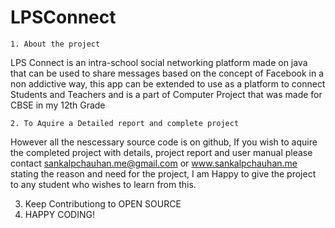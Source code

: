 # LPSConnect
    1. About the project
LPS Connect is an intra-school social networking platform made on java that can be used to share messages based on the concept of Facebook in a non addictive way, this app can be extended to use as a platform to connect Students and Teachers and is a part of Computer Project that was made for CBSE in my 12th Grade

    2. To Aquire a Detailed report and complete project 
However all the nescessary source code is on github, If you wish to aquire the completed project with details, project report and user manual please contact sankalpchauhan.me@gmail.com or www.sankalpchauhan.me stating the reason and need for the project, I am Happy to give the project to any student who wishes to learn from this.

   3. Keep Contributiong to OPEN SOURCE
   4. HAPPY CODING!

